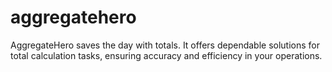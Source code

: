 # aggregatehero

AggregateHero saves the day with totals. It offers dependable solutions for total calculation tasks, ensuring accuracy and efficiency in your operations.